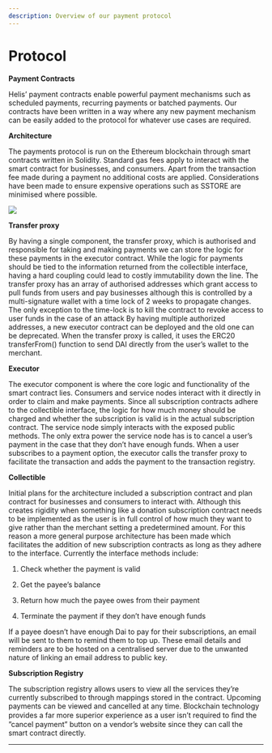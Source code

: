 ```yaml
---
description: Overview of our payment protocol
---
```


# Protocol

**Payment Contracts**

Helis’ payment contracts enable powerful payment mechanisms such as scheduled payments, recurring payments or batched payments. Our contracts have been written in a way where any new payment mechanism can be easily added to the protocol for whatever use cases are required.

 **Architecture**

The payments protocol is run on the Ethereum blockchain through smart contracts written in Solidity. Standard gas fees apply to interact with the smart contract for businesses, and consumers. Apart from the transaction fee made during a payment no additional costs are applied. Considerations have been made to ensure expensive operations such as SSTORE are minimised where possible.

![](https://lh5.googleusercontent.com/bbS_Lc4Ef-CGbZvZrCyTxl2OxxL_BXnccmyj9Y4NMBz0aPWUiYXGCMTscaT6cgP54arVoKOjLCL3z8qFvbbxcVr2HEPqZBAtb7c16Gpvfk0avWigGUCDmVb84KgBo91QB_Rnl1M)

 **Transfer proxy**

By having a single component, the transfer proxy, which is authorised and responsible for taking and making payments we can store the logic for these payments in the executor contract. While the logic for payments should be tied to the information returned from the collectible interface, having a hard coupling could lead to costly immutability down the line. The transfer proxy has an array of authorised addresses which grant access to pull funds from users and pay businesses although this is controlled by a multi-signature wallet with a time lock of 2 weeks to propagate changes. The only exception to the time-lock is to kill the contract to revoke access to user funds in the case of an attack By having multiple authorized addresses, a new executor contract can be deployed and the old one can be deprecated. When the transfer proxy is called, it uses the ERC20 transferFrom\(\) function to send DAI directly from the user’s wallet to the merchant. 

**Executor**

The executor component is where the core logic and functionality of the smart contract lies. Consumers and service nodes interact with it directly in order to claim and make payments. Since all subscription contracts adhere to the collectible interface, the logic for how much money should be charged and whether the subscription is valid is in the actual subscription contract. The service node simply interacts with the exposed public methods. The only extra power the service node has is to cancel a user’s payment in the case that they don’t have enough funds. When a user subscribes to a payment option, the executor calls the transfer proxy to facilitate the transaction and adds the payment to the transaction registry.

 **Collectible**

Initial plans for the architecture included a subscription contract and plan contract for businesses and consumers to interact with. Although this creates rigidity when something like a donation subscription contract needs to be implemented as the user is in full control of how much they want to give rather than the merchant setting a predetermined amount. For this reason a more general purpose architecture has been made which facilitates the addition of new subscription contracts as long as they adhere to the interface. Currently the interface methods include:

1. Check whether the payment is valid

2. Get the payee’s balance

3. Return how much the payee owes from their payment 

4. Terminate the payment if they don’t have enough funds

If a payee doesn’t have enough Dai to pay for their subscriptions, an email will be sent to them to remind them to top up. These email details and reminders are to be hosted on a centralised server due to the unwanted nature of linking an email address to public key. 

 **Subscription Registry**

The subscription registry allows users to view all the services they’re currently subscribed to through mappings stored in the contract. Upcoming payments can be viewed and cancelled at any time. Blockchain technology provides a far more superior experience as a user isn’t required to ﬁnd the ”cancel payment” button on a vendor’s website since they can call the smart contract directly.  
****

